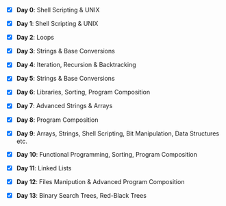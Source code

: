 - [x] **Day 0**: Shell Scripting & UNIX

- [x] **Day 1**: Shell Scripting & UNIX

- [x] **Day 2**: Loops

- [x] **Day 3**: Strings & Base Conversions

- [x] **Day 4**: Iteration, Recursion & Backtracking

- [x] **Day 5**: Strings & Base Conversions

- [x] **Day 6**: Libraries, Sorting, Program Composition

- [x] **Day 7**: Advanced Strings & Arrays

- [x] **Day 8**: Program Composition

- [x] **Day 9**: Arrays, Strings, Shell Scripting, Bit Manipulation, Data Structures etc.

- [x] **Day 10**: Functional Programming, Sorting, Program Composition

- [x] **Day 11**: Linked Lists

- [x] **Day 12**: Files Manipution & Advanced Program Composition

- [x] **Day 13**: Binary Search Trees, Red-Black Trees
